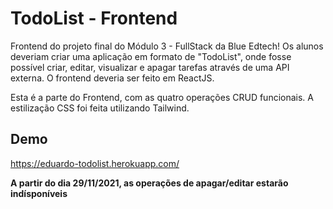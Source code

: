 
# TodoList - Frontend

Frontend do projeto final do Módulo 3 - FullStack da Blue Edtech!
Os alunos deveriam criar uma aplicação em formato de "TodoList", onde 
fosse possível criar, editar, visualizar e apagar tarefas através
de uma API externa. O frontend deveria ser feito em ReactJS.

Esta é a parte do Frontend, com as quatro operações CRUD funcionais.
A estilização CSS foi feita utilizando Tailwind.


## Demo

https://eduardo-todolist.herokuapp.com/

**A partir do dia 29/11/2021, as operações de apagar/editar estarão indísponíveis**

